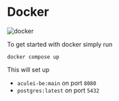 # Docker

![docker](https://img.shields.io/badge/Docker-2496ED.svg?style=plain&logo=Docker&logoColor=white)

To get started with docker simply run

```console
docker compose up
```

This will set up

- `aculei-be:main` on port `8080`
- `postgres:latest` on port `5432`
